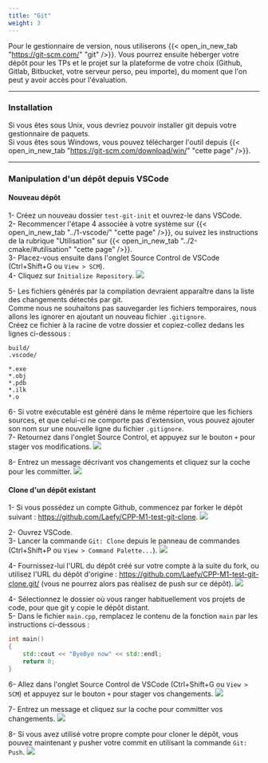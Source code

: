 ```yaml
---
title: "Git"
weight: 3
---
```


Pour le gestionnaire de version, nous utiliserons {{< open_in_new_tab "https://git-scm.com/" "git" />}}. Vous pourrez ensuite héberger votre dépôt pour les TPs et le projet sur la plateforme de votre choix (Github, Gitlab, Bitbucket, votre serveur perso, peu importe), du moment que l'on peut y avoir accès pour l'évaluation.

---

### Installation

Si vous êtes sous Unix, vous devriez pouvoir installer git depuis votre gestionnaire de paquets.\
Si vous êtes sous Windows, vous pouvez télécharger l'outil depuis {{< open_in_new_tab "https://git-scm.com/download/win/" "cette page" />}}.

---

### Manipulation d'un dépôt depuis VSCode

#### Nouveau dépôt

1- Créez un nouveau dossier `test-git-init` et ouvrez-le dans VSCode.\
2- Recommencer l'étape 4 associée à votre système sur {{< open_in_new_tab "../1-vscode/" "cette page" />}}, ou suivez les instructions de la rubrique "Utilisation" sur {{< open_in_new_tab "../2-cmake/#utilisation" "cette page" />}}.\
3- Placez-vous ensuite dans l'onglet Source Control de VSCode (Ctrl+Shift+G ou `View > SCM`).\
4- Cliquez sur `Initialize Repository`.
![](/CPP_Learning/images/vscode-git-init.png)

5- Les fichiers générés par la compilation devraient apparaître dans la liste des changements détectés par git.\
Comme nous ne souhaitons pas sauvegarder les fichiers temporaires, nous allons les ignorer en ajoutant un nouveau fichier `.gitignore`.\
Créez ce fichier à la racine de votre dossier et copiez-collez dedans les lignes ci-dessous :
```b
build/
.vscode/

*.exe
*.obj
*.pdb
*.ilk
*.o
```

6- Si votre exécutable est généré dans le même répertoire que les fichiers sources, et que celui-ci ne comporte pas d'extension, vous pouvez ajouter son nom sur une nouvelle ligne du fichier `.gitignore`.\
7- Retournez dans l'onglet Source Control, et appuyez sur le bouton `+` pour stager vos modifications.
![](/CPP_Learning/images/vscode-git-stage.png)

8- Entrez un message décrivant vos changements et cliquez sur la coche pour les committer.
![](/CPP_Learning/images/vscode-git-commit.png)

#### Clone d'un dépôt existant

1- Si vous possédez un compte Github, commencez par forker le dépôt suivant : https://github.com/Laefy/CPP-M1-test-git-clone.
![](/CPP_Learning/images/github-fork.png)

2- Ouvrez VSCode.\
3- Lancer la commande `Git: Clone` depuis le panneau de commandes (Ctrl+Shift+P ou `View > Command Palette...`).
![](/CPP_Learning/images/vscode-git-clone.png)

4- Fournissez-lui l'URL du dépôt créé sur votre compte à la suite du fork, ou utilisez l'URL du dépôt d'origine : https://github.com/Laefy/CPP-M1-test-git-clone.git/ (vous ne pourrez alors pas réalisez de push sur ce dépôt).
![](/CPP_Learning/images/vscode-git-clone-url.png)


4- Sélectionnez le dossier où vous ranger habituellement vos projets de code, pour que git y copie le dépôt distant.\
5- Dans le fichier `main.cpp`, remplacez le contenu de la fonction `main` par les instructions ci-dessous :
```cpp
int main()
{
	std::cout << "ByeBye now" << std::endl;
	return 0;
} 
```

6- Allez dans l'onglet Source Control de VSCode (Ctrl+Shift+G ou `View > SCM`) et appuyez sur le bouton `+` pour stager vos changements.
![](/CPP_Learning/images/vscode-git-clone-stage.png)

7- Entrez un message et cliquez sur la coche pour committer vos changements.
![](/CPP_Learning/images/vscode-git-clone-commit.png)

8- Si vous avez utilisé votre propre compte pour cloner le dépôt, vous pouvez maintenant y pusher votre commit en utilisant la commande `Git: Push`.
![](/CPP_Learning/images/vscode-git-push.png)
